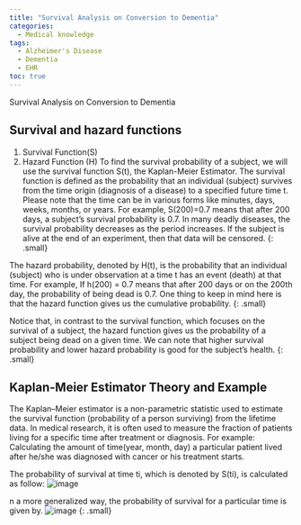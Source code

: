 ```yaml
---
title: "Survival Analysis on Conversion to Dementia"
categories:
  - Medical knowledge
tags:
  - Alzheimer's Disease
  - Dementia
  - EHR
toc: true
---
```


Survival Analysis on Conversion to Dementia

## Survival and hazard functions

1) Survival Function(S)
2) Hazard Function (H)
To find the survival probability of a subject, we will use the survival function S(t), the Kaplan-Meier Estimator. The survival function is defined as the probability that an individual (subject) survives from the time origin (diagnosis of a disease) to a specified future time t. Please note that the time can be in various forms like minutes, days, weeks, months, or years. For example, S(200)=0.7 means that after 200 days, a subject’s survival probability is 0.7. In many deadly diseases, the survival probability decreases as the period increases. If the subject is alive at the end of an experiment, then that data will be censored.
{: .small}

The hazard probability, denoted by H(t), is the probability that an individual (subject) who is under observation at a time t has an event (death) at that time. For example, If h(200) = 0.7 means that after 200 days or on the 200th day, the probability of being dead is 0.7. One thing to keep in mind here is that the hazard function gives us the cumulative probability. 
{: .small}

Notice that, in contrast to the survival function, which focuses on the survival of a subject, the hazard function gives us the probability of a subject being dead on a given time. We can note that higher survival probability and lower hazard probability is good for the subject’s health.
{: .small}

## Kaplan-Meier Estimator Theory and Example

The Kaplan–Meier estimator is a non-parametric statistic used to estimate the survival function (probability of a person surviving) from the lifetime data. In medical research, it is often used to measure the fraction of patients living for a specific time after treatment or diagnosis. For example: Calculating the amount of time(year, month, day) a particular patient lived after he/she was diagnosed with cancer or his treatment starts.

The probability of survival at time ti, which is denoted by S(ti), is calculated as follow:
![image](https://user-images.githubusercontent.com/39040569/109555857-0e6a3a00-7aa4-11eb-9d9e-45f5a1d60c18.png)

n a more generalized way, the probability of survival for a particular time is given by.
![image](https://user-images.githubusercontent.com/39040569/109555920-23df6400-7aa4-11eb-869f-8334e3f1bbef.png)
{: .small}
